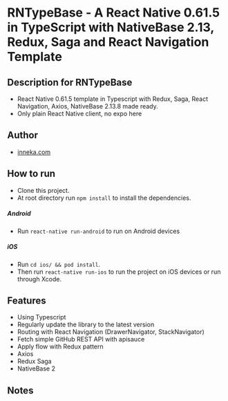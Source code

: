 # RNTypeBase - A React Native 0.61.5 in TypeScript with NativeBase 2.13, Redux, Saga and React Navigation Template

## Description for RNTypeBase
* React Native 0.61.5 template in Typescript with Redux, Saga, React Navigation, Axios, NativeBase 2.13.8 made ready.
* Only plain React Native client, no expo here

## Author
* [inneka.com](https://inneka.com)

## How to run
* Clone this project.
* At root directory run `npm install` to install the dependencies.
##### Android
* Run `react-native run-android` to run on Android devices
##### iOS
* Run `cd ios/ && pod install`.
* Then run `react-native run-ios` to run the project on iOS devices or run through Xcode.

## Features
* Using Typescript
* Regularly update the library to the latest version
* Routing with React Navigation (DrawerNavigator, StackNavigator)
* Fetch simple GitHub REST API with apisauce
* Apply flow with Redux pattern
* Axios 
* Redux Saga
* NativeBase 2

## Notes
